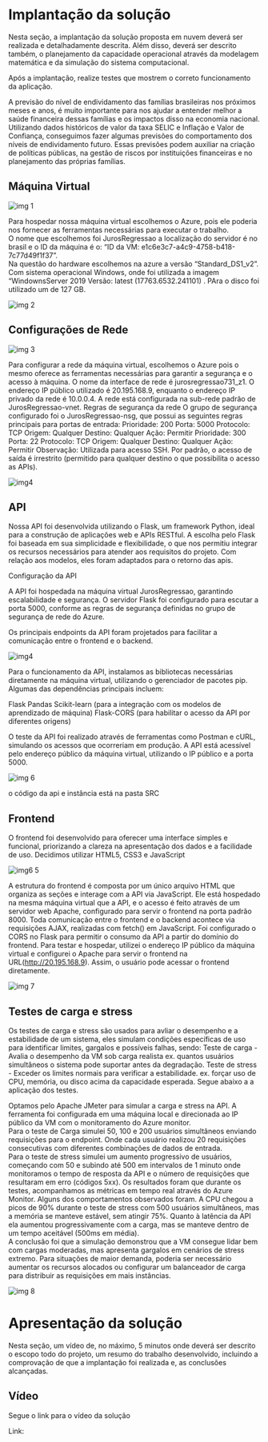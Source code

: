 # Implantação da solução

Nesta seção, a implantação da solução proposta em nuvem deverá ser realizada e detalhadamente descrita. Além disso, deverá ser descrito também, o planejamento da capacidade operacional através da modelagem matemática e da simulação do sistema computacional.

Após a implantação, realize testes que mostrem o correto funcionamento da aplicação.

A previsão do nível de endividamento das famílias brasileiras nos próximos meses e anos, é muito importante para nos ajudar a entender melhor a saúde financeira dessas famílias e os impactos disso na economia nacional. Utilizando dados históricos de valor da taxa SELIC e Inflação e Valor de Confiança, conseguimos fazer algumas previsões do comportamento dos níveis de endividamento futuro. Essas previsões podem auxiliar na criação de políticas públicas, na gestão de riscos por instituições financeiras e no planejamento das próprias famílias.

## Máquina Virtual

![img 1](https://github.com/user-attachments/assets/dca358ab-857e-4558-b643-00bedb6d240b)

Para hospedar nossa máquina virtual escolhemos o Azure, pois ele poderia nos fornecer as ferramentas necessárias para executar o trabalho.  
O nome que escolhemos foi JurosRegressao a localização do servidor é no brasil e o ID da máquina é o: “ID da VM: e1c6e3c7-a4c9-4758-b418-7c77d49f1f37”.  
Na questão do hardware escolhemos na azure a versão “Standard_DS1_v2”. Com sistema operacional Windows, onde foi utilizada a imagem “WindownsServer 2019 Versão: latest (17763.6532.241101) . PAra o disco foi utilizado um de 127 GB.

![img 2](https://github.com/user-attachments/assets/ae1d671a-d646-4dbe-818b-06b52a53e9e4)

## Configurações de Rede

![img 3](https://github.com/user-attachments/assets/85855475-56e3-4552-82ba-454cc6acb11d)

Para configurar a rede da máquina virtual, escolhemos o Azure pois o mesmo oferece as ferramentas necessárias para garantir a segurança e o acesso à máquina. O nome da interface de rede é jurosregressao731_z1.
O endereço IP público utilizado é 20.195.168.9, enquanto o endereço IP privado da rede é 10.0.0.4. A rede está configurada na sub-rede padrão de JurosRegressao-vnet.
Regras de segurança da rede
O grupo de segurança configurado foi o JurosRegressao-nsg, que possui as seguintes regras principais para portas de entrada:
Prioridade: 200
Porta: 5000
Protocolo: TCP
Origem: Qualquer
Destino: Qualquer
Ação: Permitir
Prioridade: 300
Porta: 22
Protocolo: TCP
Origem: Qualquer
Destino: Qualquer
Ação: Permitir
Observação: Utilizada para acesso SSH.
Por padrão, o acesso de saída é irrestrito (permitido para qualquer destino o que possibilita o acesso as APIs).

![img4](https://github.com/user-attachments/assets/8f06e20d-4fe5-4ff9-b5c5-ff9f7ecd531c)

## API

Nossa API foi desenvolvida utilizando o Flask, um framework Python, ideal para a construção de aplicações web e APIs RESTful. A escolha pelo Flask foi baseada em sua simplicidade e flexibilidade, o que nos permitiu integrar os recursos necessários para atender aos requisitos do projeto. Com relação aos modelos, eles foram adaptados para o retorno das apis.

Configuração da API

A API foi hospedada na máquina virtual JurosRegressao, garantindo escalabilidade e segurança. O servidor Flask foi configurado para escutar a porta 5000, conforme as regras de segurança definidas no grupo de segurança de rede do Azure.

Os principais endpoints da API foram projetados para facilitar a comunicação entre o frontend e o backend. 

![img4](https://github.com/user-attachments/assets/83de4578-ad46-4f4e-bc93-f6540cc4ab69)

Para o funcionamento da API, instalamos as bibliotecas necessárias diretamente na máquina virtual, utilizando o gerenciador de pacotes pip. Algumas das dependências principais incluem:

Flask
Pandas
Scikit-learn (para a integração com os modelos de aprendizado de máquina)
Flask-CORS (para habilitar o acesso da API por diferentes origens)

O teste da API foi realizado através de ferramentas como Postman e cURL, simulando os acessos que ocorreriam em produção. A API está acessível pelo endereço público da máquina virtual, utilizando o IP público e a porta 5000.

![img 6](https://github.com/user-attachments/assets/103ebb32-e871-460f-a149-c9319caad399)

o código da api e instância está na pasta SRC

## Frontend

O frontend foi desenvolvido para oferecer uma interface simples e funcional, priorizando a clareza na apresentação dos dados e a facilidade de uso. Decidimos utilizar HTML5, CSS3 e JavaScript

![img6 5](https://github.com/user-attachments/assets/8d4fb70f-8b59-45bc-958a-ff7428385589)

A estrutura do frontend é composta por um único arquivo HTML que organiza as seções e interage com a API via JavaScript. Ele está hospedado na mesma máquina virtual que a API, e o acesso é feito através de um servidor web Apache, configurado para servir o frontend na porta padrão 8000.
Toda comunicação entre o frontend e o backend acontece via requisições AJAX, realizadas com fetch() em JavaScript. Foi configurado o CORS no Flask para permitir o consumo da API a partir do domínio do frontend.
Para testar e hospedar, utilizei o endereço IP público da máquina virtual e configurei o Apache para servir o frontend na URL(http://20.195.168.9). Assim, o usuário pode acessar o frontend diretamente.

![img 7](https://github.com/user-attachments/assets/06d727ac-2f28-4f9b-8035-ebebb2e3d1e5)

## Testes de carga e stress

Os testes de carga e stress são usados para avliar o desempenho e a estabilidade de um sistema, eles simulam condições específicas de uso para identificar limites, gargalos e possíveis falhas, sendo:
Teste de carga  - Avalia o desempenho da VM sob carga realista ex. quantos usuários simultâneos  o sistema pode suportar antes da degradação.
Teste de stress - Exceder os limites normais para verificar a estabilidade. ex. forçar uso de CPU, memória, ou disco acima da capacidade esperada.
Segue abaixo a a aplicação dos testes.

Optamos pelo Apache JMeter para simular a carga e stress na API. A ferramenta foi configurada em uma máquina local e direcionada ao IP público da VM com o monitoramento do Azure monitor.  
Para o teste de Carga simulei 50, 100 e 200 usuários simultâneos enviando requisições para o endpoint. Onde cada usuário realizou 20 requisições consecutivas com diferentes combinações de dados de entrada.  
Para o teste de stress simulei um aumento progressivo de usuários, começando com 50 e subindo até 500 em intervalos de 1 minuto onde monitoramos o tempo de resposta da API e o número de requisições que resultaram em erro (códigos 5xx).
Os resultados foram que durante os testes, acompanhamos as métricas em tempo real através do Azure Monitor. Alguns dos comportamentos observados foram. A CPU chegou a picos de 90% durante o teste de stress com 500 usuários simultâneos, mas a memória se manteve estável, sem atingir 75%. Quanto à latência da API ela aumentou progressivamente com a carga, mas se manteve dentro de um tempo aceitável (500ms em média).  
A conclusão foi que a simulação demonstrou que a VM consegue lidar bem com cargas moderadas, mas apresenta gargalos em cenários de stress extremo. Para situações de maior demanda, poderia ser necessário aumentar os recursos alocados ou configurar um balanceador de carga para distribuir as requisições em mais instâncias.

![img 8](https://github.com/user-attachments/assets/64e77c00-443b-43a7-bd2f-b88276f419c7)

# Apresentação da solução

Nesta seção, um vídeo de, no máximo, 5 minutos onde deverá ser descrito o escopo todo do projeto, um resumo do trabalho desenvolvido, incluindo a comprovação de que a implantação foi realizada e, as conclusões alcançadas.

##  Vídeo

Segue o link para o vídeo da solução 

Link: 
